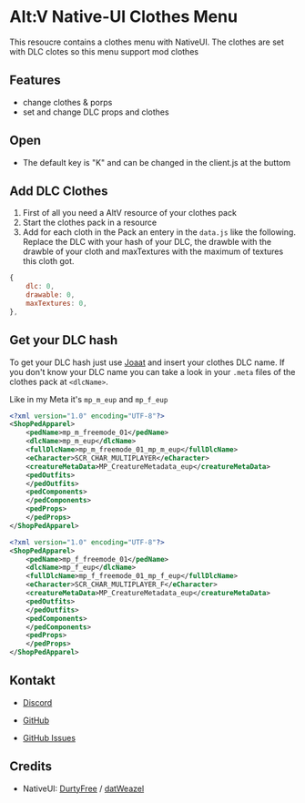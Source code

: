 # Alt:V Native-UI Clothes Menu

This resoucre contains a clothes menu with NativeUI. The clothes are set with DLC clotes so this menu support mod clothes

## Features

- change clothes & porps
- set and change DLC props and clothes

## Open
- The default key is "K" and can be changed in the client.js at the buttom

## Add DLC Clothes
1. First of all you need a AltV resource of your clothes pack
2. Start the clothes pack in a resource
3. Add for each cloth in the Pack an entery in the ``data.js`` like the following. Replace the DLC with your hash of your DLC, the drawble with the drawble of your cloth and maxTextures with the maximum of textures this cloth got.
```js
{
    dlc: 0,
    drawable: 0,
    maxTextures: 0,
},
```

## Get your DLC hash
To get your DLC hash just use [Joaat](https://docs.altv.mp/gta/articles/references/joaat.html) and insert your clothes DLC name.
If you don't know your DLC name you can take a look in your ``.meta`` files of the clothes pack at ``<dlcName>``. 

Like in my Meta it's ``mp_m_eup`` and ``mp_f_eup``

```xml
<?xml version="1.0" encoding="UTF-8"?>
<ShopPedApparel>
	<pedName>mp_m_freemode_01</pedName>
	<dlcName>mp_m_eup</dlcName>
	<fullDlcName>mp_m_freemode_01_mp_m_eup</fullDlcName>
	<eCharacter>SCR_CHAR_MULTIPLAYER</eCharacter>
	<creatureMetaData>MP_CreatureMetadata_eup</creatureMetaData>
	<pedOutfits>
	</pedOutfits>
	<pedComponents>
	</pedComponents>
	<pedProps>
	</pedProps>
</ShopPedApparel>
```

```xml
<?xml version="1.0" encoding="UTF-8"?>
<ShopPedApparel>
	<pedName>mp_f_freemode_01</pedName>
	<dlcName>mp_f_eup</dlcName>
	<fullDlcName>mp_f_freemode_01_mp_f_eup</fullDlcName>
	<eCharacter>SCR_CHAR_MULTIPLAYER_F</eCharacter>
	<creatureMetaData>MP_CreatureMetadata_eup</creatureMetaData>
	<pedOutfits>
	</pedOutfits>
	<pedComponents>
	</pedComponents>
	<pedProps>
	</pedProps>
</ShopPedApparel>
```
## Kontakt
- [Discord](https://discordapp.com/users/396472444388376577)

- [GitHub](https://github.com/ExXTreMe315)
- [GitHub Issues](https://github.com/ExXTreMe31)

## Credits

- NativeUI: [DurtyFree](https://github.com/DurtyFree/alt-V-NativeUI) / [datWeazel](https://github.com/datWeazel/alt-V-NativeUI)